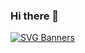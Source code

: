 ### Hi there 👋

[![SVG Banners](https://svg-banners.vercel.app/api?type=typeWriter&text1=Ramón%20E.%20Hernández%20📓&width=800&height=50)](https://github.com/Akshay090/svg-banners)
